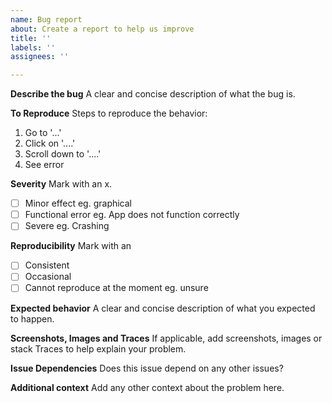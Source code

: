 ```yaml
---
name: Bug report
about: Create a report to help us improve
title: ''
labels: ''
assignees: ''

---
```


**Describe the bug**
A clear and concise description of what the bug is.

**To Reproduce**
Steps to reproduce the behavior:
1. Go to '...'
2. Click on '....'
3. Scroll down to '....'
4. See error

**Severity**
Mark with an x.
- [ ] Minor effect eg. graphical
- [ ] Functional error eg. App does not function correctly
- [ ] Severe eg. Crashing

**Reproducibility**
Mark with an
- [ ]  Consistent
- [ ]  Occasional
- [ ]  Cannot reproduce at the moment eg. unsure

**Expected behavior**
A clear and concise description of what you expected to happen.

**Screenshots, Images and Traces**
If applicable, add screenshots, images or stack Traces to help explain your problem.

**Issue Dependencies**
Does this issue depend on any other issues?

**Additional context**
Add any other context about the problem here.
